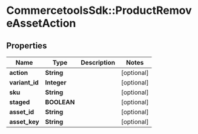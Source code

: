 # CommercetoolsSdk::ProductRemoveAssetAction

## Properties
Name | Type | Description | Notes
------------ | ------------- | ------------- | -------------
**action** | **String** |  | [optional] 
**variant_id** | **Integer** |  | [optional] 
**sku** | **String** |  | [optional] 
**staged** | **BOOLEAN** |  | [optional] 
**asset_id** | **String** |  | [optional] 
**asset_key** | **String** |  | [optional] 

